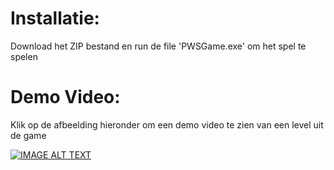 # Installatie:
Download het ZIP bestand en run de file 'PWSGame.exe' om het spel te spelen

# Demo Video:
Klik op de afbeelding hieronder om een demo video te zien van een level uit de game

[![IMAGE ALT TEXT](https://lh5.googleusercontent.com/ZJRW5nWVXVif2BDmPneOKwCWETgiDOpC0lTXqg1uSSa3CidFlYehb0imF7ETpZulBtHw2CB61hWep4i14EEm=w1920-h820-rw)](https://drive.google.com/file/d/1uduw6m7OKRr69dy2YJNTc2tmqvz9GNIr/view?usp=sharing "Video Title")
